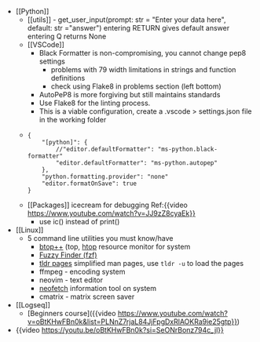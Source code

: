 - [[Python]]
	- [[utils]] - get_user_input(prompt: str = "Enter your data here", default: str ="answer")
	  entering RETURN gives default answer
	  entering Q returns None
	- [[VSCode]]
		- Black Formatter is non-compromising, you cannot change pep8 settings
			- problems with 79 width limitations in strings and function definitions
			- check using Flake8 in problems section (left bottom)
		- AutoPeP8 is more forgiving but still maintains standards
		- Use Flake8 for the linting process.
		- This is a viable configuration, create a .vscode > settings.json file in the working folder
	- ```
	  {
	      "[python]": {
	          //"editor.defaultFormatter": "ms-python.black-formatter"
	          "editor.defaultFormatter": "ms-python.autopep"
	      },
	      "python.formatting.provider": "none"
	      "editor.formatOnSave": true
	  }
	  ```
	- [[Packages]] icecream for debugging Ref:{{video https://www.youtube.com/watch?v=JJ9zZ8cyaEk}}
		- use ic() instead of print()
- [[Linux]]
	- 5 command line utilities you must know/have
		- [btop++](https://github.com/aristocratos/btop)  (top, [htop](https://htop.dev)  resource monitor for system
		- [Fuzzy Finder (fzf)](https://github.com/junegunn/fzf)
		- [tldr pages](https://tldr.sh/) simplified man pages, use `tldr -u` to load the pages
		- ffmpeg - encoding system
		- neovim - text editor
		- [neofetch](https://github.com/dylanaraps/neofetch) information tool on system
		- cmatrix - matrix screen saver
- [[Logseq]]
	- [Beginners course]({{video https://www.youtube.com/watch?v=oBtKHwFBn0k&list=PLNnZ7rjaL84JjFpgDxRlAOKRa9ie25gtp}})
- {{video https://youtu.be/oBtKHwFBn0k?si=SeONrBonz794c_jl}}